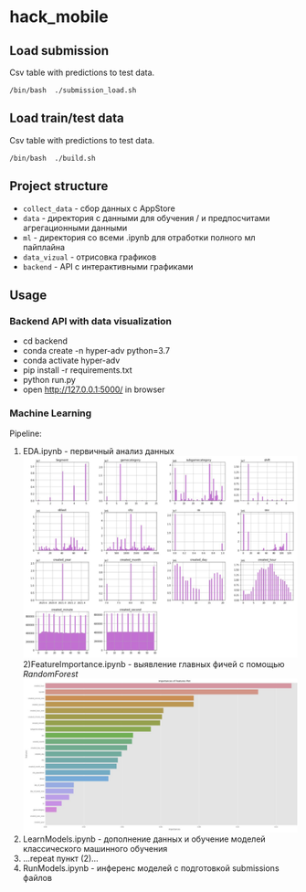 # hack_mobile


## Load submission

Csv table with predictions to test data.

```
/bin/bash  ./submission_load.sh
```

## Load train/test data

Csv table with predictions to test data.

```
/bin/bash  ./build.sh
```

## Project structure

- ``collect_data`` - сбор данных с AppStore
- ``data`` - директория с данными для обучения / и предпосчитами агрегационными данными
- ``ml`` - директория со всеми .ipynb для отработки полного мл пайплайна 
- ``data_vizual`` - отрисовка графиков 
- ``backend`` - API c интерактивными графиками 

## Usage
### Backend API with data visualization
- cd backend
- conda create -n hyper-adv python=3.7
- conda activate hyper-adv
- pip install -r requirements.txt
- python run.py
- open http://127.0.0.1:5000/ in browser

### Machine Learning
Pipeline:
1) EDA.ipynb - первичный анализ данных
![unchanged image](./examples/123.jpeg)
2)FeatureImportance.ipynb - выявление главных фичей с помощью *RandomForest*
![unchanged image](./examples/23.jpeg)
2) LearnModels.ipynb - дополнение данных и обучение моделей классического машинного обучения
3) ...repeat пункт (2)...
4) RunModels.ipynb - инференс моделей с подготовкой submissions файлов